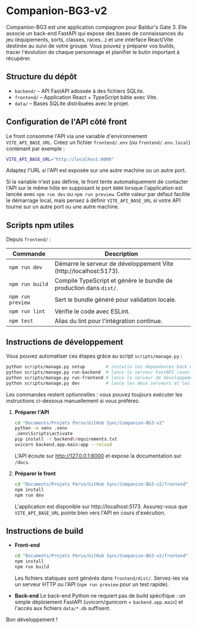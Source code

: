 # Companion-BG3-v2

Companion-BG3 est une application compagnon pour Baldur's Gate 3. Elle associe un back-end FastAPI qui expose des bases de
connaissances du jeu (équipements, sorts, classes, races…) et une interface React/Vite destinée au suivi de votre groupe.
Vous pouvez y préparer vos builds, tracer l'évolution de chaque personnage et planifier le butin important à récupérer.

## Structure du dépôt

- `backend/` – API FastAPI adossée à des fichiers SQLite.
- `frontend/` – Application React + TypeScript bâtie avec Vite.
- `data/` – Bases SQLite distribuées avec le projet.

## Configuration de l'API côté front

Le front consomme l'API via une variable d'environnement `VITE_API_BASE_URL`. Créez un fichier `frontend/.env` (ou
`frontend/.env.local`) contenant par exemple :

```bash
VITE_API_BASE_URL="http://localhost:8000"
```

Adaptez l'URL si l'API est exposée sur une autre machine ou un autre port.

Si la variable n'est pas définie, le front tente automatiquement de contacter l'API
sur le même hôte en supposant le port `8000` lorsque l'application est lancée avec
`npm run dev` ou `npm run preview`. Cette valeur par défaut facilite le
démarrage local, mais pensez à définir `VITE_API_BASE_URL` si votre API tourne
sur un autre port ou une autre machine.

## Scripts npm utiles

Depuis `frontend/` :

| Commande | Description |
| --- | --- |
| `npm run dev` | Démarre le serveur de développement Vite (http://localhost:5173). |
| `npm run build` | Compile TypeScript et génère le bundle de production dans `dist/`. |
| `npm run preview` | Sert le bundle généré pour validation locale. |
| `npm run lint` | Vérifie le code avec ESLint. |
| `npm test` | Alias du lint pour l'intégration continue. |

## Instructions de développement

Vous pouvez automatiser ces étapes grâce au script `scripts/manage.py` :

```bash
python scripts/manage.py setup        # installe les dépendances back et front
python scripts/manage.py run-backend  # lance le serveur FastAPI (avec --no-reload pour désactiver le hot-reload)
python scripts/manage.py run-frontend # lance le serveur de développement Vite
python scripts/manage.py dev          # lance les deux serveurs et les arrête ensemble
```

Les commandes restent optionnelles : vous pouvez toujours exécuter les instructions ci-dessous manuellement si vous préférez.

1. **Préparer l'API**
   ```bash
   cd "Documents/Projets Perso/GitHub Sync/Companion-BG3-v2"
   python -m venv .venv
   .venv\Scripts\activate
   pip install -r backend\requirements.txt
   uvicorn backend.app.main:app --reload
   ```
   L'API écoute sur http://127.0.0.1:8000 et expose la documentation sur `/docs`.

2. **Préparer le front**
   ```bash
   cd "Documents/Projets Perso/GitHub Sync/Companion-BG3-v2/frontend"
   npm install
   npm run dev
   ```
   L'application est disponible sur http://localhost:5173. Assurez-vous que `VITE_API_BASE_URL` pointe bien vers l'API en cours
d'exécution.

## Instructions de build

- **Front-end**
  ```bash
  cd "Documents/Projets Perso/GitHub Sync/Companion-BG3-v2/frontend"
  npm install
  npm run build
  ```
  Les fichiers statiques sont générés dans `frontend/dist/`. Servez-les via un serveur HTTP ou l'API (`npm run preview` pour un
  test rapide).

- **Back-end**
  Le back-end Python ne requiert pas de build spécifique : un simple déploiement FastAPI (uvicorn/gunicorn + `backend.app.main`) et
  l'accès aux fichiers `data/*.db` suffisent.

Bon développement !
